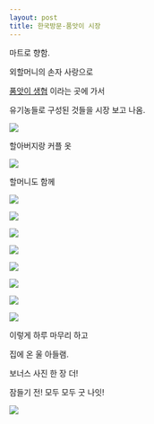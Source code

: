 ```yaml
---
layout: post
title: 한국방문-품앗이 시장
---
```



마트로 향함.

외할머니의 손자 사랑으로 

[품앗이 생협](http://poomcoop.or.kr/) 이라는 곳에 가서

유기농들로 구성된 것들을 시장 보고 나옴.

![](https://dl.dropboxusercontent.com/u/9792864/150523%20%ED%92%88%EC%95%97%EC%9D%B4%20%EC%8B%9C%EC%9E%A5/DSC03595.JPG)


할아버지랑 커플 옷

![](https://dl.dropboxusercontent.com/u/9792864/150523%20%ED%92%88%EC%95%97%EC%9D%B4%20%EC%8B%9C%EC%9E%A5/DSC03596.JPG)


할머니도 함께

![](https://dl.dropboxusercontent.com/u/9792864/150523%20%ED%92%88%EC%95%97%EC%9D%B4%20%EC%8B%9C%EC%9E%A5/DSC03598.JPG)


![](https://dl.dropboxusercontent.com/u/9792864/150523%20%ED%92%88%EC%95%97%EC%9D%B4%20%EC%8B%9C%EC%9E%A5/DSC03599.JPG)


![](https://dl.dropboxusercontent.com/u/9792864/150523%20%ED%92%88%EC%95%97%EC%9D%B4%20%EC%8B%9C%EC%9E%A5/DSC03600.JPG)


![](https://dl.dropboxusercontent.com/u/9792864/150523%20%ED%92%88%EC%95%97%EC%9D%B4%20%EC%8B%9C%EC%9E%A5/DSC03601.JPG)


![](https://dl.dropboxusercontent.com/u/9792864/150523%20%ED%92%88%EC%95%97%EC%9D%B4%20%EC%8B%9C%EC%9E%A5/DSC03602.JPG)


![](https://dl.dropboxusercontent.com/u/9792864/150523%20%ED%92%88%EC%95%97%EC%9D%B4%20%EC%8B%9C%EC%9E%A5/DSC03603.JPG)


![](https://dl.dropboxusercontent.com/u/9792864/150523%20%ED%92%88%EC%95%97%EC%9D%B4%20%EC%8B%9C%EC%9E%A5/DSC03604.JPG)


![](https://dl.dropboxusercontent.com/u/9792864/150523%20%ED%92%88%EC%95%97%EC%9D%B4%20%EC%8B%9C%EC%9E%A5/DSC03605.JPG)


이렇게 하루 마무리 하고

집에 온 울 아들램.

보너스 사진 한 장 더!

잠들기 전! 모두 모두 굿 나잇!

![](https://dl.dropboxusercontent.com/u/9792864/150523%20%ED%92%88%EC%95%97%EC%9D%B4%20%EC%8B%9C%EC%9E%A5/DSC03607.JPG)
